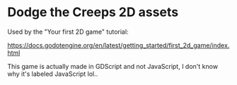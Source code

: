# Dodge the Creeps 2D assets

Used by the "Your first 2D game" tutorial:

https://docs.godotengine.org/en/latest/getting_started/first_2d_game/index.html

This game is actually made in GDScript and not JavaScript, I don't know why it's labeled JavaScript lol..
